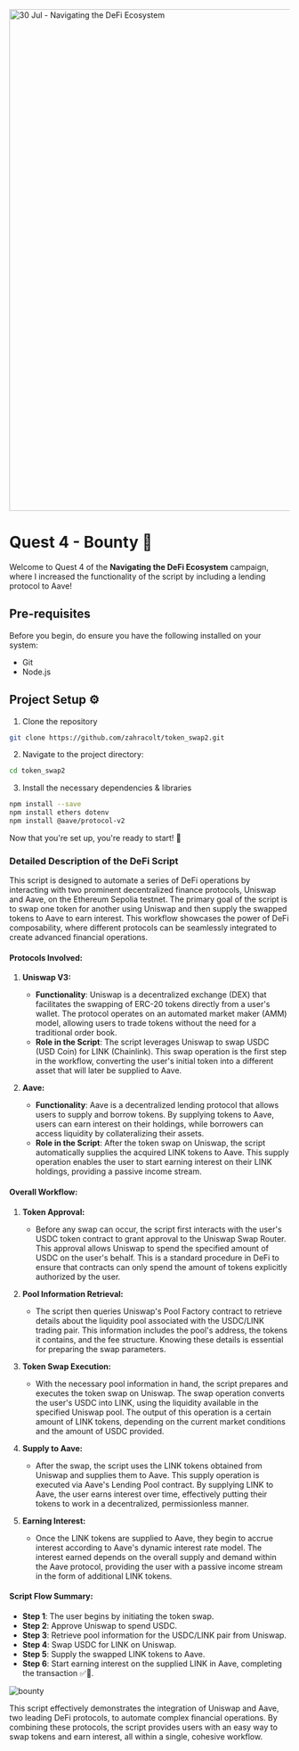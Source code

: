 <img width="900" alt="30 Jul - Navigating the DeFi Ecosystem" src="https://github.com/user-attachments/assets/f4166974-50f5-400f-b084-5b95428f48ed">

# Quest 4 - Bounty 🦄

Welcome to Quest 4 of the **Navigating the DeFi Ecosystem** campaign, where I increased  the functionality of the script by including a lending protocol to Aave!

## Pre-requisites

Before you begin, do ensure you have the following installed on your system:

- Git
- Node.js

## Project Setup ⚙️

1. Clone the repository

```bash
git clone https://github.com/zahracolt/token_swap2.git
```

2. Navigate to the project directory:

```bash
cd token_swap2
```

3. Install the necessary dependencies & libraries

```bash
npm install --save
npm install ethers dotenv
npm install @aave/protocol-v2
```

Now that you're set up, you're ready to start! 📜

### Detailed Description of the DeFi Script

This script is designed to automate a series of DeFi operations by interacting with two prominent decentralized finance protocols, Uniswap and Aave, on the Ethereum Sepolia testnet. The primary goal of the script is to swap one token for another using Uniswap and then supply the swapped tokens to Aave to earn interest. This workflow showcases the power of DeFi composability, where different protocols can be seamlessly integrated to create advanced financial operations.

#### **Protocols Involved:**

1. **Uniswap V3:**
   - **Functionality**: Uniswap is a decentralized exchange (DEX) that facilitates the swapping of ERC-20 tokens directly from a user's wallet. The protocol operates on an automated market maker (AMM) model, allowing users to trade tokens without the need for a traditional order book.
   - **Role in the Script**: The script leverages Uniswap to swap USDC (USD Coin) for LINK (Chainlink). This swap operation is the first step in the workflow, converting the user's initial token into a different asset that will later be supplied to Aave.

2. **Aave:**
   - **Functionality**: Aave is a decentralized lending protocol that allows users to supply and borrow tokens. By supplying tokens to Aave, users can earn interest on their holdings, while borrowers can access liquidity by collateralizing their assets.
   - **Role in the Script**: After the token swap on Uniswap, the script automatically supplies the acquired LINK tokens to Aave. This supply operation enables the user to start earning interest on their LINK holdings, providing a passive income stream.

#### **Overall Workflow:**

1. **Token Approval:**
   - Before any swap can occur, the script first interacts with the user's USDC token contract to grant approval to the Uniswap Swap Router. This approval allows Uniswap to spend the specified amount of USDC on the user's behalf. This is a standard procedure in DeFi to ensure that contracts can only spend the amount of tokens explicitly authorized by the user.

2. **Pool Information Retrieval:**
   - The script then queries Uniswap's Pool Factory contract to retrieve details about the liquidity pool associated with the USDC/LINK trading pair. This information includes the pool's address, the tokens it contains, and the fee structure. Knowing these details is essential for preparing the swap parameters.

3. **Token Swap Execution:**
   - With the necessary pool information in hand, the script prepares and executes the token swap on Uniswap. The swap operation converts the user's USDC into LINK, using the liquidity available in the specified Uniswap pool. The output of this operation is a certain amount of LINK tokens, depending on the current market conditions and the amount of USDC provided.

4. **Supply to Aave:**
   - After the swap, the script uses the LINK tokens obtained from Uniswap and supplies them to Aave. This supply operation is executed via Aave's Lending Pool contract. By supplying LINK to Aave, the user earns interest over time, effectively putting their tokens to work in a decentralized, permissionless manner.

5. **Earning Interest:**
   - Once the LINK tokens are supplied to Aave, they begin to accrue interest according to Aave's dynamic interest rate model. The interest earned depends on the overall supply and demand within the Aave protocol, providing the user with a passive income stream in the form of additional LINK tokens.

#### **Script Flow Summary:**

- **Step 1**: The user begins by initiating the token swap.
- **Step 2**: Approve Uniswap to spend USDC.
- **Step 3**: Retrieve pool information for the USDC/LINK pair from Uniswap.
- **Step 4**: Swap USDC for LINK on Uniswap.
- **Step 5**: Supply the swapped LINK tokens to Aave.
- **Step 6**: Start earning interest on the supplied LINK in Aave, completing the transaction ✅🎉.

![bounty](https://github.com/user-attachments/assets/965d9983-95ce-40fa-ac92-76361b87f077)


This script effectively demonstrates the integration of Uniswap and Aave, two leading DeFi protocols, to automate complex financial operations. By combining these protocols, the script provides users with an easy way to swap tokens and earn interest, all within a single, cohesive workflow.


